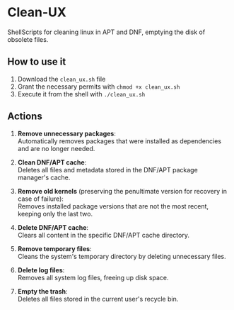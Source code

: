 # Clean-UX
ShellScripts for cleaning linux in APT and DNF, emptying the disk of obsolete files.

## How to use it
1. Download the `clean_ux.sh` file 
2. Grant the necessary permits with `chmod +x clean_ux.sh`
3. Execute it from the shell with `./clean_ux.sh`

## Actions
1. **Remove unnecessary packages**:  
      Automatically removes packages that were installed as dependencies and are no longer needed.

3. **Clean DNF/APT cache**:  
      Deletes all files and metadata stored in the DNF/APT package manager's cache.

4. **Remove old kernels** (preserving the penultimate version for recovery in case of failure):  
      Removes installed package versions that are not the most recent, keeping only the last two.

5. **Delete DNF/APT cache**:  
      Clears all content in the specific DNF/APT cache directory.

6. **Remove temporary files**:  
      Cleans the system's temporary directory by deleting unnecessary files.

7. **Delete log files**:  
       Removes all system log files, freeing up disk space.

8. **Empty the trash**:  
       Deletes all files stored in the current user's recycle bin.
